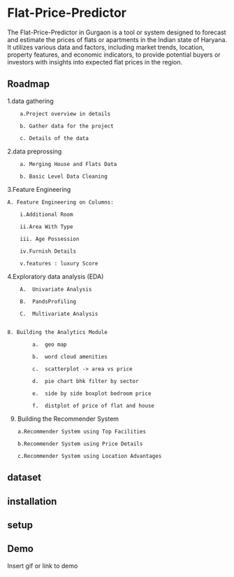 
# Flat-Price-Predictor

The Flat-Price-Predictor in Gurgaon is a tool or system designed to forecast and estimate the prices of flats or apartments in the Indian state of Haryana. It utilizes various data and factors, including market trends, location, property features, and economic indicators, to provide potential buyers or investors with insights into expected flat prices in the region.


## Roadmap

1.data gathering 

        a.Project overview in details

        b. Gather data for the project

        c. Details of the data
2.data preprossing 

        a. Merging House and Flats Data

        b. Basic Level Data Cleaning

3.Feature Engineering

    A. Feature Engineering on Columns:

        i.Additional Room

        ii.Area With Type

        iii. Age Possession

        iv.Furnish Details

        v.features : luxury Score
        
4.Exploratory data analysis (EDA) 

        A.	Univariate Analysis

        B.	PandsProfiling

        C.	Multivariate Analysis


    8. Building the Analytics Module

            a.	geo map 

            b.	word cloud amenities

            c.	scatterplot -> area vs price 

            d.	pie chart bhk filter by sector 

            e.	side by side boxplot bedroom price 

            f.	distplot of price of flat and house 


 9. Building the Recommender System

        a.Recommender System using Top Facilities

        b.Recommender System using Price Details

        c.Recommender System using Location Advantages
 




## dataset
## installation 
## setup
## Demo

Insert gif or link to demo

